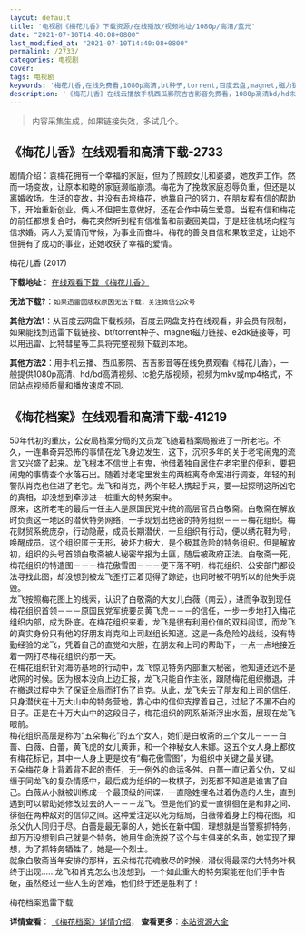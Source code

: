 ```yaml
---
layout: default
title: '电视剧《梅花儿香》下载资源/在线播放/视频地址/1080p/高清/蓝光'
date: "2021-07-10T14:40:08+0800"
last_modified_at: "2021-07-10T14:40:08+0800"
permalink: /2733/
categories: 电视剧
cover:
tags: 电视剧
keywords: '梅花儿香,在线免费看,1080p高清,bt种子,torrent,百度云盘,magnet,磁力链,迅雷下载资源'
description: '《梅花儿香》在线云播放手机西瓜影院吉吉影音免费看，1080p高清bd/hd未删减完整版和tc抢先枪版，mkv/mp4格式，附带bt/torrent种子、magnet/磁力链、百度云盘、网盘资源迅雷下载链接'
---
```


>内容采集生成，如果链接失效，多试几个。


## 《梅花儿香》在线观看和高清下载-2733

剧情介绍：袁梅花拥有一个幸福的家庭，但为了照顾女儿和婆婆，她放弃工作。然而一场变故，让原本和睦的家庭濒临崩溃。梅花为了挽救家庭忍辱负重，但还是以离婚收场。生活的变故，并没有击垮梅花，她靠自己的努力，在朋友程有信的帮助下，开始重新创业。俩人不但把生意做好，还在合作中萌生爱意。当程有信和梅花的前任都想复合时，梅花突然听到程有信准备和前妻回美国，于是赶往机场向程有信求婚。两人为爱情而守候，为事业而奋斗。梅花的善良自信和果敢坚定，让她不但拥有了成功的事业，还她收获了幸福的爱情。


梅花儿香 (2017)

**下载地址**： [在线观看下载 《梅花儿香》](https://www.btbtdy.me/btdy/dy13290.html) 


**无法下载?**：`如果迅雷因版权原因无法下载，关注微信公众号 `

**其他方法1**：从百度云网盘下载视频，百度云网盘支持在线观看，非会员有限制，如果能找到迅雷下载链接、bt/torrent种子、magnet磁力链接、e2dk链接等，可以用迅雷、比特彗星等工具将完整视频下载到本地。

**其他方法2**：用手机云播、西瓜影院、吉吉影音等在线免费观看《梅花儿香》，一般提供1080p高清、hd/bd高清视频、tc抢先版视频，视频为mkv或mp4格式，不同站点视频质量和播放速度不同。


## 《梅花档案》在线观看和高清下载-41219

50年代初的重庆，公安局档案分局的文员龙飞随着档案局搬进了一所老宅。不久，一连串奇异恐怖的事情在龙飞身边发生，这下，沉积多年的关于老宅闹鬼的流言又兴盛了起来。龙飞根本不信世上有鬼，他借着独自居住在老宅里的便利，要把闹鬼的事情查个水落石出。随着对老宅里发生的两桩离奇命案进行调查，年轻的刑警队肖克也住进了老宅。龙飞和肖克，两个年轻人携起手来，要一起探明这所凶宅的真相，却没想到牵涉进一桩重大的特务案中。<br />原来，这所老宅的最后一任主人是原国民党中统的高层官员白敬斋。白敬斋在解放时负责这一地区的潜伏特务网络，一手现划出绝密的特务组织－－－梅花组织。梅花财贸系统庞杂，行动隐蔽，成员长期潜伏，一旦组织有行动，便以绣花鞋为号，唤醒成员。这个组织匿于无形，破坏力极大，是个极其危险的特务组织。但是解放初，组织的头号首领白敬斋被人秘密举报为土匪，随后被政府正法。白敬斋一死，梅花组织的特遣图－－－梅花傲雪图－－－便下落不明，梅花组织、公安部门都设法寻找此图，却没想到被龙飞歪打正着觅得了踪迹，也同时被不明所以的他失手烧毁。<br />龙飞按照梅花图上的线索，认识了白敬斋的大女儿白薇（南云），进而争取到现任梅花组织首领－－－原国民党军统要员黄飞虎－－－的信任，一步一步地打入梅花组织内部，成为卧底。在梅花组织来看，龙飞是很有利用价值的双料间谍，而龙飞的真实身份只有他的好朋友肖克和上司赵组长知道。这是一条危险的战线，没有特勤经验的龙飞，凭着自己的直觉和大胆，在朋友和上司的帮助下，一点一点地接近着一网打尽梅花组织的那一天。<br />在梅花组织针对海防基地的行动中，龙飞惊见特务内部重大秘密，他知道还远不是收网的时候。因为根本没向上边汇报，龙飞只能自作主张，跟随梅花组织撤退，并在撤退过程中为了保证全局而打伤了肖克。从此，龙飞失去了朋友和上司的信任，只身潜伏在十万大山中的特务营地，靠心中的信仰支撑着自己，过起了不黑不白的日子。正是在十万大山中的这段日子，梅花组织的网系渐渐浮出水面，展现在龙飞眼前。<br />梅花组织高层是称为&ldquo;五朵梅花”的五个女人，她们是白敬斋的三个女儿－－－白蔷、白薇、白蕾，黄飞虎的女儿黄菲，和一个神秘女人朱娜。这五个女人身上都纹有梅花标记，其中一人身上更是纹有&ldquo;梅花傲雪图&rdquo;，为组织中关键之最关键。<br />五朵梅花身上背着背不起的责任，无一例外的命运多舛。白蔷一直记着父仇，又纠缠于同龙飞的复杂情感中，最后成为组织的一枚棋子，到死都不知道是谁害了自己。白薇从小就被训练成一个最顶级的间谍，一直隐姓埋名过着伪造的人生，直到遇到可以帮助她修改过去的人－－－龙飞。但是他们的爱一直徘徊在是和非之间、徘徊在两种敌对的信仰之间。这种爱注定以死为结局，白薇带着身上的梅花图，和杀父仇人同归于尽。白蕾是最无辜的人，她长在新中国，理想就是当警察抓特务，却万万没想到自己就是个特务，她用生命洗脱了这个与生俱来的名声，她实现了理想，为了抓特务牺牲了，她是一个烈士。<br />就象白敬斋当年安排的那样，五朵梅花花魂散尽的时候，潜伏得最深的大特务叶枫终于出现......龙飞和肖克怎么也没想到，一个如此重大的特务案能在他们手中告破，虽然经过一些人生的苦难，他们终于还是胜利了！


梅花档案迅雷下载

**详情查看**： [《梅花档案》详情介绍](/movie/41219/)， **查看更多**：[本站资源大全](/movie/t/all/)

